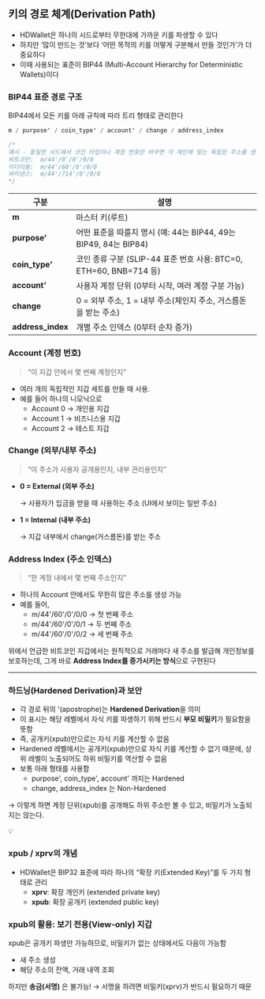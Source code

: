 ## **키의 경로 체계(Derivation Path)**

- HDWallet은 하나의 시드로부터 무한대에 가까운 키를 파생할 수 있다
- 하지만 ‘많이 만드는 것’보다 ‘어떤 목적의 키를 어떻게 구분해서 만들 것인가’가 더 중요하다
- 이때 사용되는 표준이 BIP44 (Multi-Account Hierarchy for Deterministic Wallets)이다

### BIP44 표준 경로 구조

BIP44에서 모든 키를 아래 규칙에 따라 트리 형태로 관리한다

```swift
m / purpose' / coin_type' / account' / change / address_index

/*
예시 - 동일한 시드에서 코인 타입이나 계정 번호만 바꾸면 각 체인에 맞는 독립된 주소를 생성할 수 있다
비트코인:  m/44'/0'/0'/0/0
이더리움:  m/44'/60'/0'/0/0
바이낸스:  m/44'/714'/0'/0/0
*/
```

| **구분** | **설명** |
| --- | --- |
| **m** | 마스터 키(루트) |
| **purpose’** | 어떤 표준을 따를지 명시 (예: 44는 BIP44, 49는 BIP49, 84는 BIP84) |
| **coin_type’** | 코인 종류 구분 (SLIP-44 표준 번호 사용: BTC=0, ETH=60, BNB=714 등) |
| **account’** | 사용자 계정 단위 (0부터 시작, 여러 계정 구분 가능) |
| **change** | 0 = 외부 주소, 1 = 내부 주소(체인지 주소, 거스름돈을 받는 주소) |
| **address_index** | 개별 주소 인덱스 (0부터 순차 증가) |

### **Account (계정 번호)**

> “이 지갑 안에서 몇 번째 계정인지”
> 
- 여러 개의 독립적인 지갑 세트를 만들 때 사용.
- 예를 들어 하나의 니모닉으로
    - Account 0 → 개인용 지갑
    - Account 1 → 비즈니스용 지갑
    - Account 2 → 테스트 지갑

### **Change (외부/내부 주소)**

> “이 주소가 사용자 공개용인지, 내부 관리용인지”
> 
- **0 = External (외부 주소)**
    
    → 사용자가 입금을 받을 때 사용하는 주소 (UI에서 보이는 일반 주소)
    
- **1 = Internal (내부 주소)**
    
    → 지갑 내부에서 change(거스름돈)를 받는 주소
    

### **Address Index (주소 인덱스)**

> “한 계정 내에서 몇 번째 주소인지”
> 
- 하나의 Account 안에서도 무한히 많은 주소를 생성 가능
- 예를 들어,
    - m/44'/60'/0'/0/0 → 첫 번째 주소
    - m/44'/60'/0'/0/1 → 두 번째 주소
    - m/44'/60'/0'/0/2 → 세 번째 주소

위에서 언급한 비트코인 지갑에서는 원칙적으로 거래마다 새 주소를 발급해 개인정보를 보호하는데, 그게 바로 **Address Index를 증가시키는 방식**으로 구현된다

---

### **하드닝(Hardened Derivation)과 보안**

- 각 경로 뒤의 '(apostrophe)는 **Hardened Derivation**을 의미
- 이 표시는 해당 레벨에서 자식 키를 파생하기 위해 반드시 **부모 비밀키**가 필요함을 뜻함
- 즉, 공개키(xpub)만으로는 자식 키를 계산할 수 없음
- Hardened 레벨에서는 공개키(xpub)만으로 자식 키를 계산할 수 없기 때문에, 상위 레벨이 노출되어도 하위 비밀키를 역산할 수 없음
- 보통 아래 형태를 사용함
    - purpose', coin_type', account' 까지는 Hardened
    - change, address_index 는 Non-Hardened

→  이렇게 하면 계정 단위(xpub)를 공개해도 하위 주소만 볼 수 있고, 비밀키가 노출되지는 않는다.

<aside>
💡

### **xpub / xprv의 개념**

- HDWallet은 BIP32 표준에 따라 하나의 “확장 키(Extended Key)”를 두 가지 형태로 관리
    - **xprv**: 확장 개인키 (extended private key)
    - **xpub**: 확장 공개키 (extended public key)

### **xpub의 활용: 보기 전용(View-only) 지갑**

xpub은 공개키 파생만 가능하므로, 비밀키가 없는 상태에서도 다음이 가능함

- 새 주소 생성
- 해당 주소의 잔액, 거래 내역 조회

하지만 **송금(서명)** 은 불가능! → 서명을 하려면 비밀키(xprv)가 반드시 필요하기 때문

</aside>
